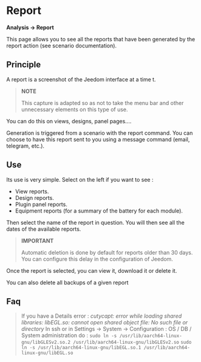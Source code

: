 # Report
**Analysis → Report**

This page allows you to see all the reports that have been generated by the report action (see scenario documentation).

## Principle

A report is a screenshot of the Jeedom interface at a time t.

> **NOTE**
>
> This capture is adapted so as not to take the menu bar and other unnecessary elements on this type of use.

You can do this on views, designs, panel pages....

Generation is triggered from a scenario with the report command.
You can choose to have this report sent to you using a message command (email, telegram, etc.).

## Use

Its use is very simple. Select on the left if you want to see :

- View reports.
- Design reports.
- Plugin panel reports.
- Equipment reports (for a summary of the battery for each module).

Then select the name of the report in question. You will then see all the dates of the available reports.

> **IMPORTANT**
>
> Automatic deletion is done by default for reports older than 30 days. You can configure this delay in the configuration of Jeedom.

Once the report is selected, you can view it, download it or delete it.

You can also delete all backups of a given report

## Faq

> If you have a Details error :
> *cutycapt: error while loading shared libraries: libEGL.so: cannot open shared object file: No such file or directory*
> In ssh or in Settings → System → Configuration : OS / DB / System administration do :
> ``````sudo ln -s /usr/lib/aarch64-linux-gnu/libGLESv2.so.2 /usr/lib/aarch64-linux-gnu/libGLESv2.so``````
> ``````sudo ln -s /usr/lib/aarch64-linux-gnu/libEGL.so.1 /usr/lib/aarch64-linux-gnu/libEGL.so``````

